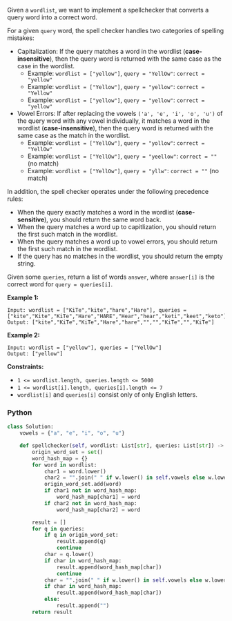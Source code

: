 Given a  `wordlist`, we want to implement a spellchecker that converts a query word into a correct word.

For a given  `query`  word, the spell checker handles two categories of spelling mistakes:

-   Capitalization: If the query matches a word in the wordlist (**case-insensitive**), then the query word is returned with the same case as the case in the wordlist.
    -   Example:  `wordlist = ["yellow"]`,  `query = "YellOw"`:  `correct = "yellow"`
    -   Example:  `wordlist = ["Yellow"]`,  `query = "yellow"`:  `correct = "Yellow"`
    -   Example:  `wordlist = ["yellow"]`,  `query = "yellow"`:  `correct = "yellow"`
-   Vowel Errors: If after replacing the vowels  `('a', 'e', 'i', 'o', 'u')`  of the query word with any vowel individually, it matches a word in the wordlist (**case-insensitive**), then the query word is returned with the same case as the match in the wordlist.
    -   Example:  `wordlist = ["YellOw"]`,  `query = "yollow"`:  `correct = "YellOw"`
    -   Example:  `wordlist = ["YellOw"]`,  `query = "yeellow"`:  `correct = ""`  (no match)
    -   Example:  `wordlist = ["YellOw"]`,  `query = "yllw"`:  `correct = ""`  (no match)

In addition, the spell checker operates under the following precedence rules:

-   When the query exactly matches a word in the wordlist (**case-sensitive**), you should return the same word back.
-   When the query matches a word up to capitlization, you should return the first such match in the wordlist.
-   When the query matches a word up to vowel errors, you should return the first such match in the wordlist.
-   If the query has no matches in the wordlist, you should return the empty string.

Given some  `queries`, return a list of words  `answer`, where  `answer[i]`  is the correct word for  `query = queries[i]`.

**Example 1:**
```
Input: wordlist = ["KiTe","kite","hare","Hare"], queries = ["kite","Kite","KiTe","Hare","HARE","Hear","hear","keti","keet","keto"]
Output: ["kite","KiTe","KiTe","Hare","hare","","","KiTe","","KiTe"]
```

**Example 2:**
```
Input: wordlist = ["yellow"], queries = ["YellOw"]
Output: ["yellow"]
```

**Constraints:**

-   `1 <= wordlist.length, queries.length <= 5000`
-   `1 <= wordlist[i].length, queries[i].length <= 7`
-   `wordlist[i]`  and  `queries[i]`  consist only of only English letters.


### Python
```py
class Solution:
    vowels = {"a", "e", "i", "o", "u"}

    def spellchecker(self, wordlist: List[str], queries: List[str]) -> List[str]:
        origin_word_set = set()
        word_hash_map = {}
        for word in wordlist:
            char1 = word.lower()
            char2 = "".join(" " if w.lower() in self.vowels else w.lower() for w in word)
            origin_word_set.add(word)
            if char1 not in word_hash_map:
                word_hash_map[char1] = word
            if char2 not in word_hash_map:
                word_hash_map[char2] = word

        result = []
        for q in queries:
            if q in origin_word_set:
                result.append(q)
                continue
            char = q.lower()
            if char in word_hash_map:
                result.append(word_hash_map[char])
                continue
            char = "".join(" " if w.lower() in self.vowels else w.lower() for w in q)
            if char in word_hash_map:
                result.append(word_hash_map[char])
            else:
                result.append("")
        return result
```